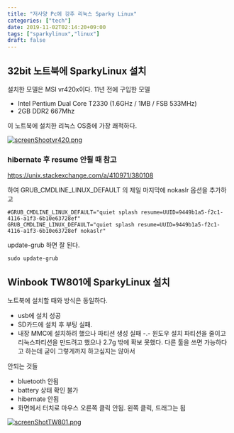 ```yaml
---
title: "저사양 Pc에 강추 리눅스 Sparky Linux"
categories: ["tech"]
date: 2019-11-02T02:14:20+09:00
tags: ["sparkylinux","linux"]
draft: false
---
```


## 32bit 노트북에 SparkyLinux 설치

설치한 모델은 MSI vr420x이다. 11년 전에 구입한 모델

* Intel Pentium Dual Core T2330 (1.6GHz / 1MB / FSB 533MHz)
* 2GB DDR2 667Mhz

이 노트북에 설치한 리눅스  OS중에 가장 쾌적하다.

[![screenShootvr420.png](/images/screenShootvr420.png)](/images/screenShootvr420.png)

### hibernate 후 resume 안될 때 참고

https://unix.stackexchange.com/a/410971/380108

하여 GRUB_CMDLINE_LINUX_DEFAULT 의 제일 마지막에 nokaslr 옵션을 추가하고

	#GRUB_CMDLINE_LINUX_DEFAULT="quiet splash resume=UUID=9449b1a5-f2c1-4116-a1f3-6b10e63728ef"
	GRUB_CMDLINE_LINUX_DEFAULT="quiet splash resume=UUID=9449b1a5-f2c1-4116-a1f3-6b10e63728ef nokaslr"

update-grub 하면 잘 된다.

	sudo update-grub 

## Winbook TW801에 SparkyLinux 설치

노트북에 설치할 때와 방식은 동일하다.

* usb에 설치 성공
* SD카드에 설치 후 부팅 실패.
* 내장 MMC에 설치하려 했으나 파티션 생성 실패 -.- 윈도우 설치 파티션을 줄이고 리눅스파티션을 만드려고 했으나 2.7g 밖에 확보 못했다. 
다른 툴을 쓰면 가능하다고 하는데 굳이 그렇게까지 하고싶지는 않아서


안되는 것들

* bluetooth 안됨
* battery 상태 확인 불가
* hibernate 안됨
* 화면에서 터치로 마우스 오른쪽 클릭 안됨. 왼쪽 클릭, 드래그는 됨

[![screenShotTW801.png](/images/screenShotTW801.png)](/images/screenShotTW801.png)
